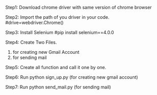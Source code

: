 Step1: Download chrome driver with same version of chrome browser

Step2: Import the path of you driver in your code.
  #drive=webdriver.Chrome()

Step3: Install Selenium
   #pip install selenium==4.0.0

Step4: Create Two Files.
   1. for creating new Gmail Account
   2. for  sending mail

Step5: Create all function and call it one by one.

Step6: Run python sign_up.py (for creating new gmail account)

Step7: Run python send_mail.py (for sending mail)